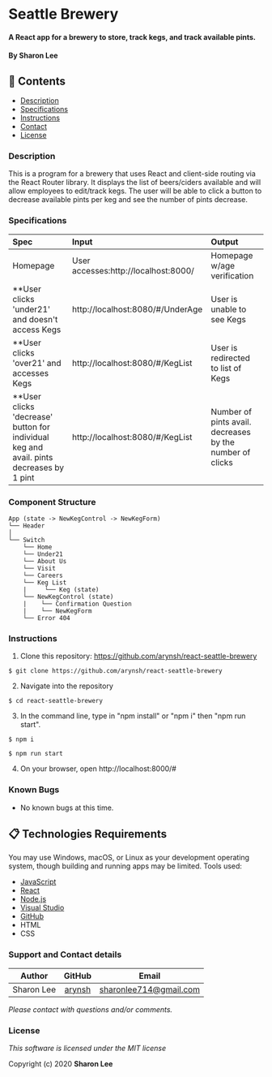 # Seattle Brewery
#### A React app for a brewery to store, track kegs, and track available pints. 

#### By **Sharon Lee**
## 🎉 Contents

* [Description](#description)
* [Specifications](#specifications)
* [Instructions](#instructions)
* [Contact](#contact)
* [License](#license)

### Description
This is a program for a brewery that uses React and client-side routing via the React Router library. It displays the list of beers/ciders available and will allow employees to edit/track kegs. The user will be able to click a button to decrease available pints per keg and see the number of pints decrease.

### Specifications
| Spec | Input | Output |
| :-------------     | :------------ | :------------- |
| Homepage | User accesses:http://localhost:8000/| Homepage w/age verification |
| **User clicks 'under21' and doesn't access Kegs| http://localhost:8080/#/UnderAge | User is unable to see Kegs |
| **User clicks 'over21' and accesses Kegs | http://localhost:8080/#/KegList |  User is redirected to list of Kegs |
| **User clicks 'decrease' button for individual keg and avail. pints decreases by 1 pint| http://localhost:8080/#/KegList |  Number of pints avail. decreases by the number of clicks |

### Component Structure
```
App (state -> NewKegControl -> NewKegForm)
└── Header     
│       
└── Switch
    └── Home
    └── Under21
    └── About Us
    └── Visit
    └── Careers
    └── Keg List
    |     └── Keg (state)
    └── NewKegControl (state)
    |    └── Confirmation Question    
    |    └── NewKegForm
    └── Error 404
```

### Instructions

1. Clone this repository: https://github.com/arynsh/react-seattle-brewery
```
$ git clone https://github.com/arynsh/react-seattle-brewery
```
2. Navigate into the repository
```
$ cd react-seattle-brewery
```
3. In the command line, type in "npm install" or "npm i" then "npm run start".
```
$ npm i
```
```
$ npm run start
```
4. On your browser, open http://localhost:8000/#


### Known Bugs
* No known bugs at this time.

## 📋 Technologies Requirements
 You may use Windows, macOS, or Linux as your development operating system, though building and running apps may be limited.
 Tools used:  
* [JavaScript](https://developer.mozilla.org/en-US/docs/Web/JavaScript)
* [React](https://reactjs.org/)
* [Node.js](https://nodejs.org/en/)
* [Visual Studio](https://www.visualstudiocommunity.com)
* [GitHub](https://www.github.com)
* HTML
* CSS
 
### Support and Contact details
| Author | GitHub | Email |
|--------|:------:|:-----:|
Sharon Lee| [arynsh](https://github.com/arynsh) |  [sharonlee714@gmail.com](mailto:sharonlee714@gmail.com) 

_Please contact with questions and/or comments._

### License

*This software is licensed under the MIT license*

Copyright (c) 2020 **Sharon Lee**